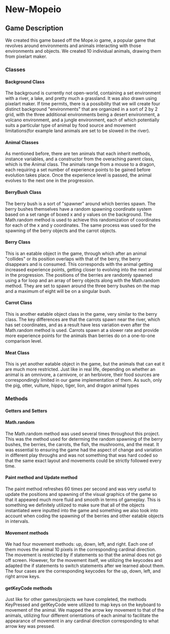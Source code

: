 # New-Mopeio

## Game Description

We created this game based off the Mope.io game, a popular game that revolves around environments and animals interacting with those environments and objects. We created 10 individual animals, drawing them from pixelart maker. 

### Classes

#### Background Class
The background is currently not open-world, containing a set environment with a river, a lake, and pretty much a grassland. It was also drawn using pixelart maker. If time permits, there is a possibility that we will create four distinct background "environments" that are organized in a sort of 2 by 2 grid, with the three additional environments being a desert environment, a volcano environment, and a jungle environment, each of which potentially suits a particular type of animal by food source and movement limitations(for example land animals are set to be slowed in the river).

#### Animal Classes
As mentioned before, there are ten animals that each inherit methods, instance variables, and a constructor from the overaching parent class, which is the Animal class. The animals range from a mouse to a dragon, each requiring a set number of experience points to be gained before evolution takes place. Once the experience level is passed, the animal evolves to the next one in the progression. 

#### BerryBush Class
The berry bush is a sort of "spawner" around which berries spawn. The berry bushes themselves have a random spawning coordinate system based on a set range of boxed x and y values on the background. The Math.random method is used to achieve this randomization of coordinates for each of the x and y coordinates. The same process was used for the spawning of the berry objects and the carrot objects.

#### Berry Class
This is an eatable object in the game, through which after an animal "collides" or its position overlaps with that of the berry, the berry disappears and is consumed. This corresponds with the animal getting increased experience points, getting closer to evolving into the next animal in the progression. The positions of the berries are randomly spawned using a for loop and an array of berry objects along with the Math.random method. They are set to spawn around the three berry bushes on the map and a maximum of eight will be on a singular bush. 

#### Carrot Class
This is another eatable object class in the game, very similar to the berry class. The key differences are that the carrots spawn near the river, which has set coordinates, and as a result have less variation even after the Math.random method is used. Carrots spawn at a slower rate and provide more experience points for the animals than berries do on a one-to-one comparison level. 

#### Meat Class
This is yet another eatable object in the game, but the animals that can eat it are much more restricted. Just like in real life, depending on whether an animal is an omnivore, a carnivore, or an herbivore, their food sources are correspondingly limited in our game implementation of them. As such, only the pig, otter, vulture, hippo, tiger, lion, and dragon animal types 

### Methods

#### Getters and Setters

#### Math.random
The Math.random method was used several times throughout this project. This was the method used for determing the random spawning of the berry bushes, the berries, the carrots, the fish, the mushrooms, and the meat. It was essential to ensuring the game had the aspect of change and variation in different play throughs and was not something that was hard coded so that the same exact layout and movements could be strictly followed every time. 

#### Paint method and Update method
The paint method refreshes 60 times per second and was very useful to update the positions and spawning of the visual graphics of the game so that it appeared much more fluid and smooth in terms of gameplay. This is something we definitely utilized to make sure that all of the objects instantiated were inputted into the game and something we also took into account when coding the spawning of the berries and other eatable objects in intervals. 

#### Movement methods
We had four movement methods: up, down, left, and right. Each one of them moves the animal 10 pixels in the corresponding cardinal direction. The movement is restricted by if statements so that the animal does not go off screen. However, for the movement itself, we utilizing the keycodes and adapted the if statements to switch statements after we learned about them. The four cases are the corresponding keycodes for the up, down, left, and right arrow keys. 

#### getKeyCode methods

Just like for other games/projects we have completed, the methods KeyPressed and getKeyCode were utilized to map keys on the keyboard to movement of the animal. We mapped the arrow key movement to that of the animals, utilizing four different orientations of each animal to facilitate the appearance of movement in any cardinal direction corresponding to what arrow key was pressed. 

